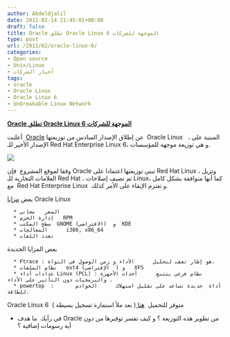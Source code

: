 ```yaml
---
author: Abdeldjalil
date: 2011-02-14 21:45:01+00:00
draft: false
title: Oracle تطلق Oracle Linux 6 الموجهة للشركات
type: post
url: /2011/02/oracle-linux-6/
categories:
- Open source
- Unix/Linux
- أخبار الشركات
tags:
- oracle
- Oracle Linux
- Oracle Linux 6
- Unbreakable Linux Network
---
```


**[Oracle تطلق Oracle Linux 6 الموجهة للشركات]( https://www.it-scoop.com/2011/02/oracle-linux-6/)**


أعلنت  [Oracle](http://oss.oracle.com/pipermail/el-errata/2011-February/001819.html) عن إطلاق الإصدار السادس من توزيعتها  Oracle Linux   ، المبنية على الإصدار الأخير للـ Red Hat Enterprise Linux 6، و هي توزيعة موجهة للمؤسسات.

[![](https://www.it-scoop.com/wp-content/uploads/2011/02/Oracle-Unbreakable-Linux-Network.png)
]( https://www.it-scoop.com/2011/02/oracle-linux-6/)

وفقا لموقع المشروع  فإن Oracle تبني توزيعتها اعتمادا على Red Hat Linux ، وتزيل العلامات التجارية للـ Red Hat ، ثم تضيف إصلاحات Linux، كما أنها متوافقة بشكل كامل مع  Red Hat Enterprise Linux  و تعتزم الإبقاء على الأمر كذلك.

بعض [مزايا](http://oss.oracle.com/ol6/docs/RELEASE-NOTES-GA-en.html) Oracle Linux



	  * السعر   مجاني
	  * إدارة الحزم   RPM
	  * سطح المكتب  GNOME (الافتراضي)  و  KDE
	  * المعالجات      i386, x86_64
	  * تعدد اللغات

بعض المزايا الجديدة

	  * Ftrace : هو إطار تعقب لتحليل      الأداء و زمن الوصول في النواة.
	  * نظام الملفات   ext4 (الإفتراضي  ) و   XFS
	  * عدادات أداء Linux (PCL) : نظام فرعي يتتبع      أحداث الأجهزة والبرمجيات دون التأثير على الأداء .
	  * powertop  :       أداة  جديدة تساعد على تقليل استهلاك      الخوادم للطاقة.

Oracle Linux 6  متوفر للتحميل  [هنا ](https://edelivery.oracle.com/linux) ( بعد ملأ استمارة تسجيل بسيطة )

- في رأيك  ما هدف Oracle من تطوير هذه التوزيعة ؟ و كيف تفسر توفيرها من دون أية رسومات إضافية ؟
